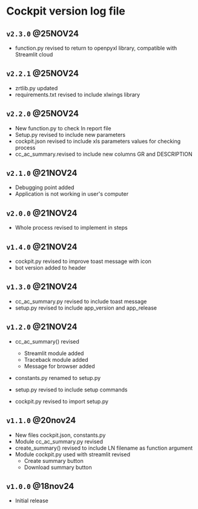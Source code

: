 # Cockpit version log file

## `v2.3.0` @25NOV24

- function.py revised to return to openpyxl library, compatible with Streamlit cloud

## `v2.2.1` @25NOV24

- zrtlib.py updated
- requirements.txt revised to include xlwings library

## `v2.2.0` @25NOV24

- New function.py to check ln report file
- Setup.py revised to include new parameters
- cockpit.json revised to include xls parameters values for checking process
- cc_ac_summary.revised to include new columns GR and DESCRIPTION

## `v2.1.0` @21NOV24

- Debugging point added
- Application is not working in user's computer

## `v2.0.0` @21NOV24

- Whole process revised to implement in steps

## `v1.4.0` @21NOV24

- cockpit.py revised to improve toast message with icon
- bot version added to header

## `v1.3.0` @21NOV24

- cc_ac_summary.py revised to include toast message
- setup.py revised to include app_version and app_release

## `v1.2.0` @21NOV24

- cc_ac_summary() revised

  - Streamlit module added
  - Traceback module added
  - Message for browser added

- constants.py renamed to setup.py
- setup.py revised to include setup commands
- cockpit.py revised to import setup.py

## `v1.1.0` @20nov24

- New files cockpit.json, constants.py
- Module cc_ac_summary.py revised
- create_summary() revised to include LN filename as function argument
- Module cockpit.py used with streamlit revised
  - Create summary button
  - Download summary button

## `v1.0.0` @18nov24

- Initial release
